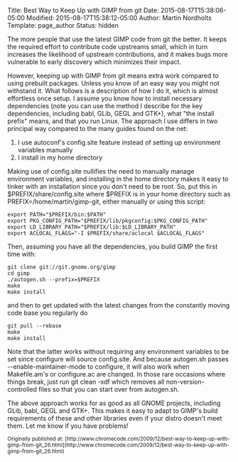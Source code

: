 Title: Best Way to Keep Up with GIMP from git
Date: 2015-08-17T15:38:06-05:00
Modified: 2015-08-17T15:38:12-05:00
Author: Martin Nordholts
Template: page_author
Status: hidden


The more people that use the latest GIMP code from git the better. It keeps the required effort to contribute code upstreams small, which in turn increases the likelihood of upstream contributions, and it makes bugs more vulnerable to early discovery which minimizes their impact.

However, keeping up with GIMP from git means extra work compared to using prebuilt packages. Unless you know of an easy way you might not withstand it. What follows is a description of how I do it, which is almost effortless once setup. I assume you know how to install necessary dependencies (note you can use the method I describe for the key dependencies, including babl, GLib, GEGL and GTK+), what "the install prefix" means, and that you run Linux. The approach I use differs in two principal way compared to the many guides found on the net:

1.  I use autoconf's config.site feature instead of setting up environment variables manually
2.  I install in my home directory

Making use of config.site nullifies the need to manually manage environment variables, and installing in the home directory makes it easy to tinker with an installation since you don't need to be root. So, put this in $PREFIX/share/config.site where $PREFIX is in your home directory such as PREFIX=/home/martin/gimp-git, either manually or using this script:

    export PATH="$PREFIX/bin:$PATH"
    export PKG_CONFIG_PATH="$PREFIX/lib/pkgconfig:$PKG_CONFIG_PATH"
    export LD_LIBRARY_PATH="$PREFIX/lib:$LD_LIBRARY_PATH"
    export ACLOCAL_FLAGS="-I $PREFIX/share/aclocal $ACLOCAL_FLAGS"


Then, assuming you have all the dependencies, you build GIMP the first time with:

    git clone git://git.gnome.org/gimp
    cd gimp
    ./autogen.sh --prefix=$PREFIX
    make
    make install


and then to get updated with the latest changes from the constantly moving code base you regularly do

    git pull --rebase
    make
    make install

Note that the latter works without requiring any environment variables to be set since configure will source config.site. And because autogen.sh passes --enable-maintainer-mode to configure, it will also work when Makefile.am's or configure.ac are changed. In those rare occasions where things break, just run git clean -xdf which removes all non-version-controlled files so that you can start over from autogen.sh.

The above approach works for as good as all GNOME projects, including GLib, babl, GEGL and GTK+. This makes it easy to adapt to GIMP's build requirements of these and other libraries even if your distro doesn't meet them. Let me know if you have problems!

<small>
Originally published at:  
[http://www.chromecode.com/2009/12/best-way-to-keep-up-with-gimp-from-git_26.html](http://www.chromecode.com/2009/12/best-way-to-keep-up-with-gimp-from-git_26.html)
</small>
